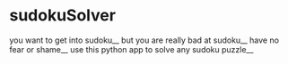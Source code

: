 # sudokuSolver
you want to get into sudoku__
but you are really bad at sudoku__
have no fear or shame__
use this python app to solve any sudoku puzzle__
